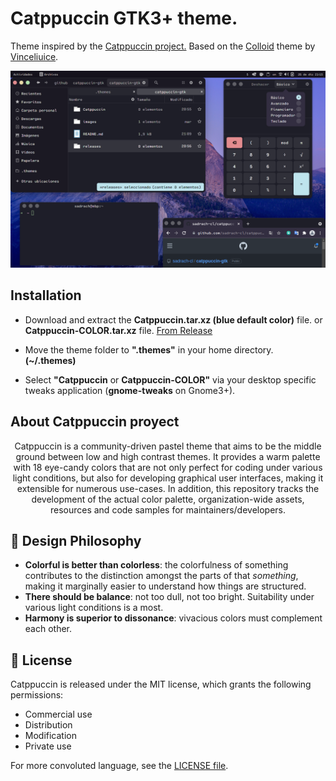 
# Catppuccin GTK3+ theme.

Theme inspired by the [Catppuccin project.](https://github.com/catppuccin) 
Based on the [Colloid](https://github.com/vinceliuice/Colloid-gtk-theme) theme by [Vinceliuice](https://github.com/vinceliuice).

![](images/screen.png)

## Installation

- Download and extract the **Catppuccin.tar.xz (blue default color)** file. or **Catppuccin-COLOR.tar.xz** file.
[From Release](https://github.com/sadrach-cl/catppuccin-gtk/releases/)


- Move the theme folder to **".themes"** in your home directory. **(~/.themes)**
- Select **"Catppuccin** or **Catppuccin-COLOR"** via your desktop specific tweaks application (**gnome-tweaks** on Gnome3+).
  
## About Catppuccin proyect

<p align="center">
	Catppuccin is a community-driven pastel theme that aims to be the middle ground between low and high contrast themes. It provides a warm palette with 18 eye-candy colors that are not only perfect for coding under various light conditions, but also for developing graphical user interfaces, making it extensible for numerous use-cases. In addition, this repository tracks the development of the actual color palette, organization-wide assets, resources and code samples for maintainers/developers.
</p>

## 🧠 Design Philosophy

-   **Colorful is better than colorless**: the colorfulness of something contributes to the distinction amongst the parts of that _something_, making it marginally easier to understand how things are structured.
-   **There should be balance**: not too dull, not too bright. Suitability under various light conditions is a most.
-   **Harmony is superior to dissonance**: vivacious colors must complement each other.

## 📜 License

Catppuccin is released under the MIT license, which grants the following permissions:

-   Commercial use
-   Distribution
-   Modification
-   Private use

For more convoluted language, see the [LICENSE file](https://github.com/catppuccin/catppuccin/blob/main/LICENSE.md).

